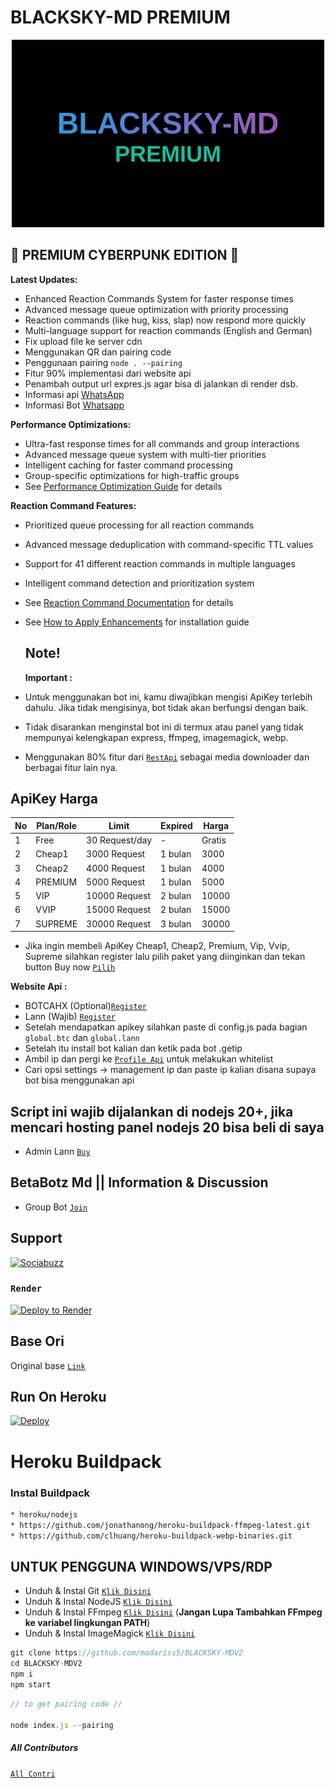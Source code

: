 # BLACKSKY-MD PREMIUM 

<div align="center">
  <img src="blacksky-premium-gradient.svg" alt="BLACKSKY-MD Premium Logo" width="500"/>
</div>

## 🌌 PREMIUM CYBERPUNK EDITION 🌌

**Latest Updates:**
- Enhanced Reaction Commands System for faster response times
- Advanced message queue optimization with priority processing
- Reaction commands (like hug, kiss, slap) now respond more quickly
- Multi-language support for reaction commands (English and German)
- Fix upload file ke server cdn 
- Menggunakan QR dan pairing code 
- Penggunaan pairing ```node . --pairing```
- Fitur 90% implementasi dari website api
- Penambah output url expres.js agar bisa di jalankan di render dsb.
- Informasi api [WhatsApp](https://whatsapp.com/channel/0029VaApYsQ5Ui2c2rKbpP0S)
- Informasi Bot [Whatsapp](https://whatsapp.com/channel/0029VaiIG3UJpe8n3Y2MZ51z)

**Performance Optimizations:**
- Ultra-fast response times for all commands and group interactions
- Advanced message queue system with multi-tier priorities
- Intelligent caching for faster command processing
- Group-specific optimizations for high-traffic groups
- See [Performance Optimization Guide](./PERFORMANCE_OPTIMIZATION_GUIDE.md) for details

**Reaction Command Features:**
- Prioritized queue processing for all reaction commands
- Advanced message deduplication with command-specific TTL values
- Support for 41 different reaction commands in multiple languages
- Intelligent command detection and prioritization system
- See [Reaction Command Documentation](./REACTION_COMMAND_OPTIMIZATION.md) for details
- See [How to Apply Enhancements](./HOW-TO-APPLY-REACTION-ENHANCEMENTS.md) for installation guide
  ## Note!
  **Important :**
  
- Untuk menggunakan bot ini, kamu diwajibkan mengisi ApiKey terlebih dahulu. Jika tidak mengisinya, bot tidak akan berfungsi dengan baik.
- Tidak disarankan menginstal bot ini di termux atau panel yang tidak mempunyai kelengkapan express, ffmpeg, imagemagick, webp.
  
- Menggunakan 80% fitur dari [`RestApi`](https://api.betabotz.eu.org) sebagai media downloader dan berbagai fitur lain nya.


## ApiKey Harga

| No | Plan/Role    | Limit          | Expired         | Harga |
|----|--------------|----------------|-----------------|-------|
| 1  | Free         | 30 Request/day| -               | Gratis|
| 2  | Cheap1       | 3000 Request   | 1 bulan         | 3000     |
| 3  | Cheap2       | 4000 Request   | 1 bulan         | 4000     |
| 4  | PREMIUM      | 5000 Request   | 1 bulan         | 5000     |
| 5  | VIP          | 10000 Request  | 2 bulan         | 10000     |
| 6  | VVIP         | 15000 Request  | 2 bulan         | 15000     |
| 7  | SUPREME      | 30000 Request  | 3 bulan         | 30000     |

- Jika ingin membeli ApiKey Cheap1, Cheap2, Premium, Vip, Vvip, Supreme silahkan register lalu pilih paket yang diinginkan dan tekan button Buy now [`Pilih`](https://api.betabotz.eu.org/price)

**Website Api :**
- BOTCAHX (Optional)[`Register`](https://api.botcahx.eu.org)
- Lann (Wajib) [`Register`](https://api.betabotz.eu.org)
- Setelah mendapatkan apikey silahkan paste di config.js pada bagian ```global.btc``` dan ```global.lann```
- Setelah itu install bot kalian dan ketik pada bot .getip
- Ambil ip dan pergi ke [`Profile Api`](https://api.betabotz.eu.org) untuk melakukan whitelist
- Cari opsi settings -> management ip dan paste ip kalian disana supaya bot bisa menggunakan api

## Script ini wajib dijalankan di nodejs 20+, jika mencari hosting panel nodejs 20 bisa beli di saya
- Admin Lann [`Buy`](https://wa.me/p/23983051454715720/62895628117900)
  
## BetaBotz Md || Information & Discussion
- Group Bot [`Join`](https://chat.whatsapp.com/H8XPKS8vmHm2spliGlKY41)
## Support

<a href="https://api.betabotz.eu.org/donasi" target="_blank"><img src="https://img.shields.io/badge/Buy_Me_A_Coffee-FFDD00?style=for-the-badge&logo=buy-me-a-coffee&logoColor=black" height="32px" alt="Sociabuzz"></a>


### `Render`

[![Deploy to Render](https://render.com/images/deploy-to-render-button.svg)](https://dashboard.render.com/blueprint/new?repo=https%3A%2F%2Fgithub.com%2Fmadariss5%2FBLACKSKY-MDV2)
## Base Ori
Original base [`Link`](https://github.com/HelgaIlham/ZukaBet)

## Run On Heroku

[![Deploy](https://www.herokucdn.com/deploy/button.svg)](https://heroku.com/deploy?template=https://github.com/madariss5/BLACKSKY-MDV2)
# Heroku Buildpack
### Instal Buildpack
```bash
* heroku/nodejs
* https://github.com/jonathanong/heroku-buildpack-ffmpeg-latest.git
* https://github.com/clhuang/heroku-buildpack-webp-binaries.git
```

## UNTUK PENGGUNA WINDOWS/VPS/RDP

* Unduh & Instal Git [`Klik Disini`](https://git-scm.com/downloads)
* Unduh & Instal NodeJS [`Klik Disini`](https://nodejs.org/en/download)
* Unduh & Instal FFmpeg [`Klik Disini`](https://ffmpeg.org/download.html) (**Jangan Lupa Tambahkan FFmpeg ke variabel lingkungan PATH**)
* Unduh & Instal ImageMagick [`Klik Disini`](https://imagemagick.org/script/download.php)

```javascript
git clone https://github.com/madariss5/BLACKSKY-MDV2
cd BLACKSKY-MDV2
npm i
npm start
```
```javascript
// to get pairing code //

node index.js --pairing

```


##### All Contributors
[`All Contri`](https://contributor.betabotz.eu.org)
